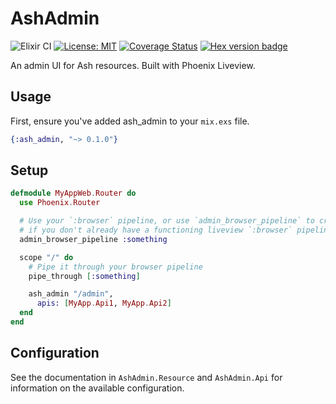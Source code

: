 # AshAdmin

![Elixir CI](https://github.com/ash-project/ash_admin/workflows/Elixir%20CI/badge.svg)
[![License: MIT](https://img.shields.io/badge/License-MIT-yellow.svg)](https://opensource.org/licenses/MIT)
[![Coverage Status](https://coveralls.io/repos/github/ash-project/ash_admin/badge.svg?branch=master)](https://coveralls.io/github/ash-project/ash_admin?branch=master)
[![Hex version badge](https://img.shields.io/hexpm/v/ash_admin.svg)](https://hex.pm/packages/ash_admin)

An admin UI for Ash resources. Built with Phoenix Liveview.

## Usage

First, ensure you've added ash_admin to your `mix.exs` file.

```elixir
{:ash_admin, "~> 0.1.0"}
```

## Setup

```elixir
defmodule MyAppWeb.Router do
  use Phoenix.Router

  # Use your `:browser` pipeline, or use `admin_browser_pipeline` to create one. Only necessary
  # if you don't already have a functioning liveview `:browser` pipeline
  admin_browser_pipeline :something

  scope "/" do
    # Pipe it through your browser pipeline
    pipe_through [:something]

    ash_admin "/admin",
      apis: [MyApp.Api1, MyApp.Api2]
  end
end
```

## Configuration

See the documentation in `AshAdmin.Resource` and `AshAdmin.Api` for information on the available configuration.